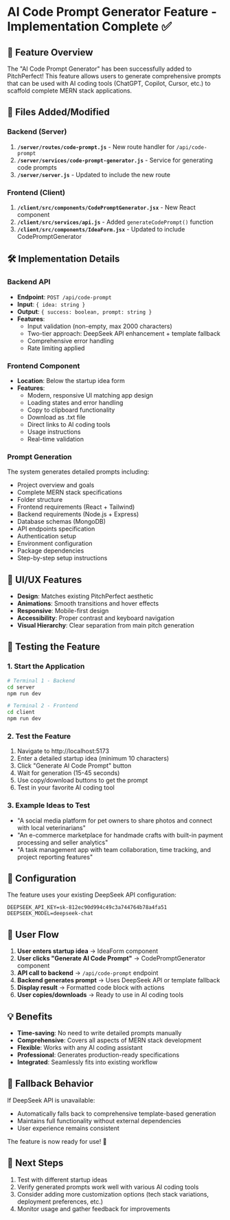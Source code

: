 # AI Code Prompt Generator Feature - Implementation Complete ✅

## 🚀 Feature Overview
The "AI Code Prompt Generator" has been successfully added to PitchPerfect! This feature allows users to generate comprehensive prompts that can be used with AI coding tools (ChatGPT, Copilot, Cursor, etc.) to scaffold complete MERN stack applications.

## 📁 Files Added/Modified

### Backend (Server)
1. **`/server/routes/code-prompt.js`** - New route handler for `/api/code-prompt`
2. **`/server/services/code-prompt-generator.js`** - Service for generating code prompts
3. **`/server/server.js`** - Updated to include the new route

### Frontend (Client)  
1. **`/client/src/components/CodePromptGenerator.jsx`** - New React component
2. **`/client/src/services/api.js`** - Added `generateCodePrompt()` function
3. **`/client/src/components/IdeaForm.jsx`** - Updated to include CodePromptGenerator

## 🛠 Implementation Details

### Backend API
- **Endpoint**: `POST /api/code-prompt`
- **Input**: `{ idea: string }`
- **Output**: `{ success: boolean, prompt: string }`
- **Features**:
  - Input validation (non-empty, max 2000 characters)
  - Two-tier approach: DeepSeek API enhancement + template fallback
  - Comprehensive error handling
  - Rate limiting applied

### Frontend Component
- **Location**: Below the startup idea form
- **Features**:
  - Modern, responsive UI matching app design
  - Loading states and error handling
  - Copy to clipboard functionality
  - Download as .txt file
  - Direct links to AI coding tools
  - Usage instructions
  - Real-time validation

### Prompt Generation
The system generates detailed prompts including:
- Project overview and goals
- Complete MERN stack specifications
- Folder structure
- Frontend requirements (React + Tailwind)
- Backend requirements (Node.js + Express)
- Database schemas (MongoDB)
- API endpoints specification
- Authentication setup
- Environment configuration
- Package dependencies
- Step-by-step setup instructions

## 🎨 UI/UX Features
- **Design**: Matches existing PitchPerfect aesthetic
- **Animations**: Smooth transitions and hover effects
- **Responsive**: Mobile-first design
- **Accessibility**: Proper contrast and keyboard navigation
- **Visual Hierarchy**: Clear separation from main pitch generation

## 🧪 Testing the Feature

### 1. Start the Application
```bash
# Terminal 1 - Backend
cd server
npm run dev

# Terminal 2 - Frontend  
cd client
npm run dev
```

### 2. Test the Feature
1. Navigate to http://localhost:5173
2. Enter a detailed startup idea (minimum 10 characters)
3. Click "Generate AI Code Prompt" button
4. Wait for generation (15-45 seconds)
5. Use copy/download buttons to get the prompt
6. Test in your favorite AI coding tool

### 3. Example Ideas to Test
- "A social media platform for pet owners to share photos and connect with local veterinarians"
- "An e-commerce marketplace for handmade crafts with built-in payment processing and seller analytics"
- "A task management app with team collaboration, time tracking, and project reporting features"

## 🔧 Configuration

The feature uses your existing DeepSeek API configuration:
```env
DEEPSEEK_API_KEY=sk-812ec90d994c49c3a744764b78a4fa51
DEEPSEEK_MODEL=deepseek-chat
```

## 🚀 User Flow
1. **User enters startup idea** → IdeaForm component
2. **User clicks "Generate AI Code Prompt"** → CodePromptGenerator component
3. **API call to backend** → `/api/code-prompt` endpoint
4. **Backend generates prompt** → Uses DeepSeek API or template fallback
5. **Display result** → Formatted code block with actions
6. **User copies/downloads** → Ready to use in AI coding tools

## 💡 Benefits
- **Time-saving**: No need to write detailed prompts manually
- **Comprehensive**: Covers all aspects of MERN stack development
- **Flexible**: Works with any AI coding assistant
- **Professional**: Generates production-ready specifications
- **Integrated**: Seamlessly fits into existing workflow

## 🔄 Fallback Behavior
If DeepSeek API is unavailable:
- Automatically falls back to comprehensive template-based generation
- Maintains full functionality without external dependencies
- User experience remains consistent

The feature is now ready for use! 🎉

## 🎯 Next Steps
1. Test with different startup ideas
2. Verify generated prompts work well with various AI coding tools
3. Consider adding more customization options (tech stack variations, deployment preferences, etc.)
4. Monitor usage and gather feedback for improvements
